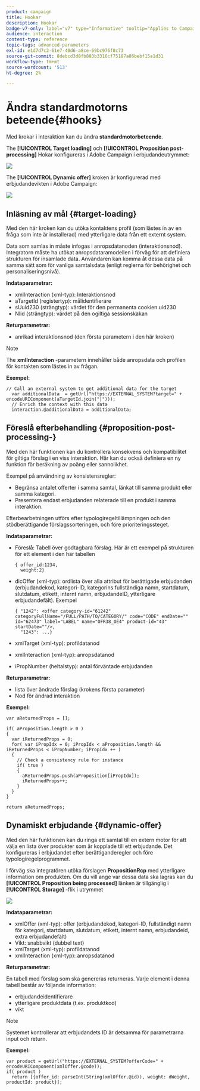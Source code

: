 ```yaml
---
product: campaign
title: Hookar
description: Hookar
badge-v7-only: label="v7" type="Informative" tooltip="Applies to Campaign Classic v7 only"
audience: interaction
content-type: reference
topic-tags: advanced-parameters
exl-id: e1d7d7c2-61e7-40d6-a8ce-69bc976f8c73
source-git-commit: 8debcd3d8fb883b3316cf75187a86bebf15a1d31
workflow-type: tm+mt
source-wordcount: '513'
ht-degree: 2%

---
```


# Ändra standardmotorns beteende{#hooks}



Med krokar i interaktion kan du ändra **standardmotorbeteende**.

The **[!UICONTROL Target loading]** och **[!UICONTROL Proposition post-processing]** Hokar konfigureras i Adobe Campaign i erbjudandeutrymmet:

![](assets/interaction_hooks_1.png)

The **[!UICONTROL Dynamic offer]** kroken är konfigurerad med erbjudandevikten i Adobe Campaign:

![](assets/interaction_hooks_2.png)

## Inläsning av mål {#target-loading}

Med den här kroken kan du utöka kontaktens profil (som lästes in av en fråga som inte är installerad) med ytterligare data från ett externt system.

Data som samlas in måste infogas i anropsdatanoden (interaktionsnod). Integratorn måste ha utökat anropsdataramodellen i förväg för att definiera strukturen för insamlade data. Användaren kan komma åt dessa data på samma sätt som för vanliga samtalsdata (enligt reglerna för behörighet och personaliseringsnivå).

**Indataparametrar:**

* xmlInteraction (xml-typ): Interaktionsnod
* aTargetId (registertyp): målidentifierare
* sUuid230 (strängtyp): värdet för den permanenta cookien uid230
* Nlid (strängtyp): värdet på den ogiltiga sessionskakan

**Returparametrar:**

* anrikad interaktionsnod (den första parametern i den här kroken)

>[!NOTE]
>
>The **xmlInteraction** -parametern innehåller både anropsdata och profilen för kontakten som lästes in av frågan.

**Exempel:**

```
// Call an external system to get additional data for the target
  var additionalData  = getUrl("https://EXTERNAL_SYSTEM?target=" + encodeURIComponent(aTargetId.join("|")));
  // Enrich the context with this data
  interaction.@additionalData = additionalData;
```

## Föreslå efterbehandling {#proposition-post-processing-}

Med den här funktionen kan du kontrollera konsekvens och kompatibilitet för giltiga förslag i en viss interaktion. Här kan du också definiera en ny funktion för beräkning av poäng eller sannolikhet.

Exempel på användning av konsistensregler:

* Begränsa antalet offerter i samma samtal, länkat till samma produkt eller samma kategori.
* Presentera endast erbjudanden relaterade till en produkt i samma interaktion.

Efterbearbetningen utförs efter typologiregeltillämpningen och den stödberättigande förslagssorteringen, och före prioriteringssteget.

**Indataparametrar:**

* Föreslå: Tabell över godtagbara förslag. Här är ett exempel på strukturen för ett element i den här tabellen

   ```
   { offer_id:1234,
     weight:2}
   ```

* dicOffer (xml-typ): ordlista över alla attribut för berättigade erbjudanden (erbjudandekod, kategori-ID, kategorins fullständiga namn, startdatum, slutdatum, etikett, internt namn, erbjudandeID, ytterligare erbjudandefält). Exempel

   ```
   { "1242": <offer category-id="61242" categoryFullName="/FULL/PATH/TO/CATEGORY/" code="CODE" endDate="" id="62473" label="LABEL" name="OFR38_OE4" product-id="43" startDate=""/>,
     "1243": ...}
   ```

* xmlTarget (xml-typ): profildatanod
* xmlInteraction (xml-typ): anropsdatanod
* iPropNumber (heltalstyp): antal förväntade erbjudanden

**Returparametrar:**

* lista över ändrade förslag (krokens första parameter)
* Nod för ändrad interaktion

**Exempel:**

```
var aReturnedProps = [];

if( aProposition.length > 0 )
{
  var iReturnedProps = 0;
  for( var iPropIdx = 0; iPropIdx < aProposition.length && iReturnedProps < iPropNumber; iPropIdx ++ )
  {
    // Check a consistency rule for instance
    if( true )
    {
      aReturnedProps.push(aProposition[iPropIdx]);
      iReturnedProps++;
    }
  }
}

return aReturnedProps;
```

## Dynamiskt erbjudande {#dynamic-offer}

Med den här funktionen kan du ringa ett samtal till en extern motor för att välja en lista över produkter som är kopplade till ett erbjudande. Det konfigureras i erbjudandet efter berättiganderegler och före typologiregelprogrammet.

I förväg ska integratören utöka förslagen **PropositionRcp** med ytterligare information om produkten. Om du vill ange var dessa data ska lagras kan du **[!UICONTROL Proposition being processed]** länken är tillgänglig i **[!UICONTROL Storage]** -flik i utrymmet

![](assets/interaction_hooks_3.png)

**Indataparametrar:**

* xmlOffer (xml-typ): offer (erbjudandekod, kategori-ID, fullständigt namn för kategori, startdatum, slutdatum, etikett, internt namn, erbjudandeid, extra erbjudandefält)
* Vikt: snabbvikt (dubbel text)
* xmlTarget (xml-typ): profildatanod
* xmlInteraction (xml-typ): anropsdatanod

**Returparametrar:**

En tabell med förslag som ska genereras returneras. Varje element i denna tabell består av följande information:

* erbjudandeidentifierare
* ytterligare produktdata (t.ex. produktkod)
* vikt

>[!NOTE]
>
>Systemet kontrollerar att erbjudandets ID är detsamma för parametrarna input och return.

**Exempel:**

```
var product = getUrl("https://EXTERNAL_SYSTEM?offerCode=" + encodeURIComponent(xmlOffer.@code));
if( product )
  return [{offer_id: parseInt(String(xmlOffer.@id)), weight: dWeight, productId: product}];
```
